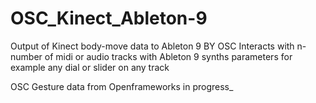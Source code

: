 # OSC_Kinect_Ableton-9
Output of Kinect body-move data to Ableton 9 BY OSC
Interacts with n-number of midi or audio tracks with Ableton 9 synths parameters
for example any dial or slider on any track

OSC Gesture data from Openframeworks in progress_
